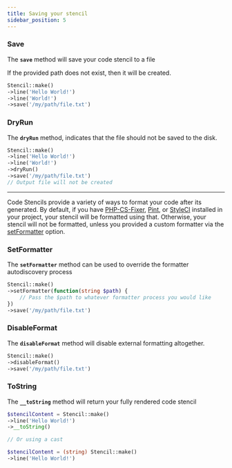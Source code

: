 ```yaml
---
title: Saving your stencil
sidebar_position: 5
---
```


### Save
The **`save`** method will save your code stencil to a file

If the provided path does not exist, then it will be created.

```php
Stencil::make()
->line('Hello World!')
->line('World!')
->save('/my/path/file.txt')
```

### DryRun
The **`dryRun`** method, indicates that the file should not be saved to the disk.

```php
Stencil::make()
->line('Hello World!')
->line('World!')
->dryRun()
->save('/my/path/file.txt')
// Output file will not be created
```

---

Code Stencils provide a variety of ways to format your code after its generated. 
By default, if you have [PHP-CS-Fixer](https://github.com/PHP-CS-Fixer/PHP-CS-Fixer), [Pint](https://laravel.com/docs/10.x/pint), or [StyleCI](https://styleci.io/)
installed in your project, your stencil will be formatted using that. 
Otherwise, your stencil will not be formatted, unless you provided a custom formatter via the [setFormatter](#setFormatter) option.

### SetFormatter
The **`setFormatter`** method can be used to override the formatter autodiscovery process

```php
Stencil::make()
->setFormatter(function(string $path) {
    // Pass the $path to whatever formatter process you would like
})
->save('/my/path/file.txt')
```

### DisableFormat
The **`disableFormat`** method will disable external formatting altogether.

```php
Stencil::make()
->disableFormat()
->save('/my/path/file.txt')
```

### ToString
The **`__toString`** method will return your fully rendered code stencil

```php
$stencilContent = Stencil::make()
->line('Hello World!')
->__toString()

// Or using a cast

$stencilContent = (string) Stencil::make()
->line('Hello World!')
```
